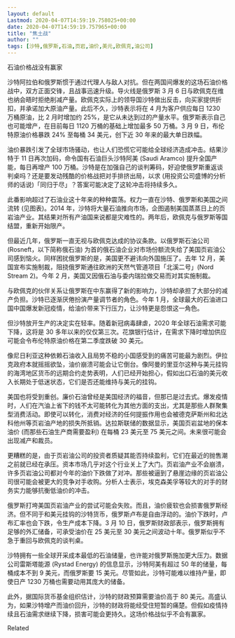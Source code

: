 ```yaml
---
layout: default
Lastmod: 2020-04-07T14:59:19.758025+00:00
date: 2020-04-07T14:59:19.757965+00:00
title: "焦土战"
author: ""
tags: [沙特,俄罗斯,石油,页岩,油价,美元,欧佩克,油公司]
---
```


石油价格战没有赢家​​​

沙特阿拉伯和俄罗斯惯于通过代理人与敌人对抗。但在两国间爆发的这场石油价格战中，双方正面交锋，且战事迅速升级。导火线是俄罗斯 3 月 6 日与欧佩克在维也纳会晤时拒绝削减产量。欧佩克实际上的领导国沙特做出反击，向买家提供折扣，并承诺加大原油产量。此后不久，沙特表示将在 4 月为客户供应每日 1230 万桶原油，比 2 月时增加约 25%，是它从未达到过的产量水平。俄罗斯表示自己也可能增产，在目前每日 1120 万桶的基础上增加最多 50 万桶。3 月 9 日，布伦特原油价格暴跌 24% 至每桶 34 美元，创下近 30 年来的最大单日跌幅。

油价暴跌引发了全球市场骚动，也让人们恐慌它可能给全球经济造成冲击。结果沙特于 11 日再次加码，命令国有石油巨头沙特阿美 (Saudi Aramco) 提升全国产能，每日再增产 100 万桶。沙特是在加强自己的谈判筹码，好迫使俄罗斯重返谈判桌吗？还是要发动残酷的价格战把对手排挤出局，以求 (用投资公司盛博的分析师的话说)「同归于尽」？答案可能决定了这轮冲击将持续多久。

此番影响超过了石油业这十年来的种种震荡。权力一直在沙特、俄罗斯和美国之间流转 (见图表)。2014 年，沙特将大量石油推向市场，企图遏制美国蒸蒸日上的页岩油产业。其结果对所有产油国来说都是灾难性的。两年后，欧佩克与俄罗斯等国结盟，重新开始限产。

但最近几年，俄罗斯一直无视与欧佩克达成的协议条款。以俄罗斯石油公司 (Rosneft，以下简称俄石油) 为首的俄石油企业对市场份额流失给了美国页岩油公司感到恼火。同样困扰俄罗斯的是，美国更不避讳向外国施压了。去年 12 月，美国宣布实施制裁，阻挠俄罗斯通往欧洲的天然气管道项目「北溪二号」(Nord Stream 2)。今年 2 月，美国又因俄石油与委内瑞拉做交易而对其实施制裁。

与欧佩克的伙伴关系让俄罗斯在中东赢得了新的影响力，沙特却承担了大部分的减产负担。沙特已逐渐厌倦扮演产量调节者的角色。今年 1 月，全球最大的石油进口国中国爆发新冠疫情，给油价带来下行压力，让沙特更是怨恨这一角色。

但沙特放开生产的决定实在轻率。随着新冠病毒肆虐，2020 年全球石油需求可能下降，这将是 30 多年以来的仅仅第三次。花旗银行估计，在需求下降时增加供应可能会令布伦特原油价格在第二季度跌破 30 美元。

像尼日利亚这种依赖石油收入且局势不稳的小国感受到的痛苦可能最为剧烈。伊拉克政府本就摇摇欲坠，油价崩溃可能会让它倒台。像阿曼的里亚尔这种与美元挂钩的海湾地区货币的远期合约走势表明，人们已经开始担心，假如出口石油的美元收入长期处于低迷状态，它们是否还能维持与美元的挂钩。

美国也将受到重创。廉价石油曾经是美国经济的福音，但那已是过去式。爆发疫情时，人们在汽油上省下的钱不太可能转化为其他方面的支出，尤其是那些人群聚集型消费活动。即使可以转化，消费对经济的任何提振作用也会被德克萨斯州和北达科他州等页岩油产地的损失所抵销。达拉斯联储的数据显示，美国页岩盆地的保本油价 (而那些石油生产商需要盈利) 在每桶 23 美元至 75 美元之间。未来很可能会出现减产和裁员。

更糟糕的是，由于页岩油公司的投资者质疑其能否持续盈利，它们在最近的抛售潮之前就已经在承压。资本市场几乎对这个行业关上了大门。页岩油产业不会崩溃，许多页岩油公司都对今年的油价下跌做了对冲。那些被逼到了悬崖边缘的页岩油公司很可能会被更大的竞争对手收购。分析人士表示，埃克森美孚等较大的对手的财务实力能够抗衡低油价的冲击。

俄罗斯打垮美国页岩油产业的尝试可能会失败。而且，油价疲软也会损害俄罗斯经济。但不同于和美元挂钩的沙特货币，俄罗斯卢布是自由浮动的。油价下跌时，卢布汇率也会下跌，令生产成本下降。3 月 10 日，俄罗斯财政部表示，俄罗斯拥有足够的外汇储备，可承受油价在 25 美元至 30 美元之间波动十年。俄罗斯似乎不急于重回与欧佩克的谈判桌。

沙特拥有一些全球开采成本最低的石油储量，也许能对俄罗斯施加更大压力。数据公司雷斯塔能源 (Rystad Energy) 的信息显示，沙特阿美有超过 50 年的储量，每桶成本不到 9 美元，而俄罗斯要 15 美元。尽管如此，沙特可能难以维持产量，即使日产 1230 万桶也需要动用其庞大的储备。

此外，据国际货币基金组织估计，沙特的财政预算需要油价高于 80 美元。高盛认为，如果沙特增产而油价回升，沙特的财政将能经受住短暂的痛楚。但假如疫情持续且石油需求继续下降，损害可能会更持久。这场价格战似乎不会有赢家。 

Related

